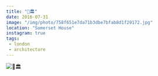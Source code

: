 ```yaml
---
title: "👐🏛"
date: 2016-07-31
image: "/img/photo/758f651e7da71b3dbe7bfab8d1f29172.jpg"
location: "Somerset House"
instagram: true
tags:
 - london
 - architecture
---
```


![👐🏛](/img/photo/758f651e7da71b3dbe7bfab8d1f29172.jpg)
